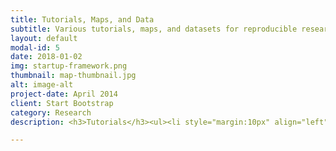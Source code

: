 ```yaml
---
title: Tutorials, Maps, and Data
subtitle: Various tutorials, maps, and datasets for reproducible research
layout: default
modal-id: 5
date: 2018-01-02
img: startup-framework.png
thumbnail: map-thumbnail.jpg
alt: image-alt
project-date: April 2014
client: Start Bootstrap
category: Research
description: <h3>Tutorials</h3><ul><li style="margin:10px" align="left"><a href="tutorials/#ecognition">eCognition Tutorials</a></li><li style="margin:10px" align="left"><a href="https://go.wetlands.io/drumlin" target="_blank">Drumlin Extraction Toolbox Demo</a></li><li style="margin:10px" align="left"><a href="https://go.wetlands.io/hess-2017-demo" target="_blank">Wetland Hydrology Analyst Demo</a></li></ul><hr>    <h3>Maps</h3><ul><li style="margin:10px" align="left"><a href="maps/soils.html" target="_blank">Pipestem Soils Hydric Classification Map</a></li><li style="margin:10px" align="left"><a href="maps/connectivity.html" target="_blank">Pipestem Hydrologic Connectivity Map</a></li><li style="margin:10px" align="left"><a href="maps/inundation.html" target="_blank">Pipestem Inundation Map</a></li><li style="margin:10px" align="left"><a href="maps/PPR_NCDC.html" target="_blank">Pipestem PHDI Graph</a></li></ul><hr>   <h3>Data</h3><ul><li style="margin:10px" align="left"><a href="https://www.arcgis.com/home/item.html?id=cdc49bd63ea54dd2977f3f2853e07fff" target="_blank">SSURGO Data 2014</a></li><li style="margin:10px" align="left"><a href="https://www.arcgis.com/home/item.html?id=2be45af986af4624839cedae883faf47" target="_blank">USA Soils Hydric Classification</a></li><li style="margin:10px" align="left"><a href="https://www.arcgis.com/home/item.html?id=362a64d3ec844bb6992046236411aa6d" target="_blank">Soil Hydrology of the United States</a></li></ul><hr>   <h3>Useful Resources</h3><ul><li style="margin:10px" align="left"><a href="links/#rs-journals">Remote Sensing Journals</a></li><li style="margin:10px" align="left"><a href="links/#gis-journals">GIS & Geography Journals</a></li><li style="margin:10px" align="left"><a href="links/#hydro-journals">Hydrology & Wetlands Journals</a></li><li style="margin:10px" align="left"><a href="links/#literature">Literature Search</a></li><li style="margin:10px" align="left"><a href="links/#gis-software">GIS & Remote Sensing Software</a></li><li style="margin:10px" align="left"><a href="links/#jobs">Geography Jobs</a></li></ul><hr>  

---
```

